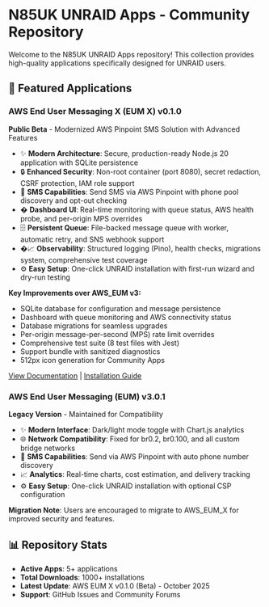 # N85UK UNRAID Apps - Community Repository

Welcome to the N85UK UNRAID Apps repository! This collection provides high-quality applications specifically designed for UNRAID users.

## 🚀 Featured Applications

### AWS End User Messaging X (EUM X) v0.1.0

**Public Beta** - Modernized AWS Pinpoint SMS Solution with Advanced Features

- ✨ **Modern Architecture**: Secure, production-ready Node.js 20 application with SQLite persistence
- 🔒 **Enhanced Security**: Non-root container (port 8080), secret redaction, CSRF protection, IAM role support
- 📱 **SMS Capabilities**: Send SMS via AWS Pinpoint with phone pool discovery and opt-out checking
- � **Dashboard UI**: Real-time monitoring with queue status, AWS health probe, and per-origin MPS overrides
- 🗄️ **Persistent Queue**: File-backed message queue with worker, automatic retry, and SNS webhook support
- �📈 **Observability**: Structured logging (Pino), health checks, migrations system, comprehensive test coverage
- ⚙️ **Easy Setup**: One-click UNRAID installation with first-run wizard and dry-run testing

**Key Improvements over AWS_EUM v3:**

- SQLite database for configuration and message persistence
- Dashboard with queue monitoring and AWS connectivity status
- Database migrations for seamless upgrades
- Per-origin message-per-second (MPS) rate limit overrides
- Comprehensive test suite (8 test files with Jest)
- Support bundle with sanitized diagnostics
- 512px icon generation for Community Apps

[View Documentation](Apps/AWS_EUM_X/README.md) | [Installation Guide](Wiki-AWS-EUM-Installation.md)

### AWS End User Messaging (EUM) v3.0.1

**Legacy Version** - Maintained for Compatibility

- ✨ **Modern Interface**: Dark/light mode toggle with Chart.js analytics
- 🌐 **Network Compatibility**: Fixed for br0.2, br0.100, and all custom bridge networks
- 📱 **SMS Capabilities**: Send via AWS Pinpoint with auto phone number discovery
- 📈 **Analytics**: Real-time charts, cost estimation, and delivery tracking
- ⚙️ **Easy Setup**: One-click UNRAID installation with optional CSP configuration

**Migration Note**: Users are encouraged to migrate to AWS_EUM_X for improved security and features.

## 📊 Repository Stats

- **Active Apps**: 5+ applications
- **Total Downloads**: 1000+ installations
- **Latest Update**: AWS EUM X v0.1.0 (Beta) - October 2025
- **Support**: GitHub Issues and Community Forums
